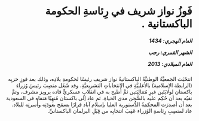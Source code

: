 <h1 dir="rtl">فَوزُ نواز شريف في رِئاسةِ الحكومة الباكستانية .</h1>

<h5 dir="rtl">العام الهجري:  1434

الشهر القمري: رجب

العام الميلادي: 2013</h5>

<p dir="rtl">انتخَبَت الجمعيَّةُ الوطنيَّةُ الباكستانيةُ نواز شريف رئيسًا لحكومةِ بلادِه، وذلك بعد فوزِ حزبِه (الرابطة الإسلامية) بالأغلبيَّةِ في الانتخاباتِ التشريعيَّةِ، وقد شَغَل منصِبَ رئيسَ وُزراءِ باكستان لولايَتَين غيرِ مُتتالِيَتين ثمَّ أُطيح به في انقلابٍ عسكريٍّ قاده برويز مشرف، وتمَّ نفيُه بعد أن حُكِم عليه بالسَّجن مدى الحياةِ، ثم عاد إلى باكستان مُنهِيًا مَنفاه في السعودية بعد أن أصدرَت المحكمةُ الدُّستورية العليا بإسلام آباد قرارًا يسمَح بعودَتِه وأُسرتِه للبلاد. عاد لمنصِبِ رِئاسةِ الوُزراء عَقِبَ انتخابِه من قِبَلِ البرلمان الباكستانيِّ.</p></br>
